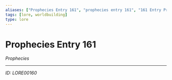```yaml
---
aliases: ["Prophecies Entry 161", "prophecies entry 161", "161 Entry Prophecies"]
tags: [lore, worldbuilding]
type: lore
---
```


# Prophecies Entry 161

*Prophecies*

---
*ID: LORE00160*
